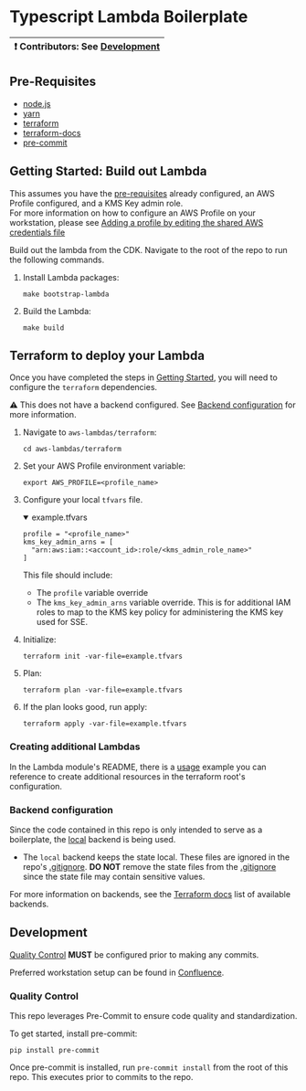 # Typescript Lambda Boilerplate

| :exclamation: **Contributors:** See [Development](#dev)  |  
|----------------------------------------------------------|

## <a id="prereqs"></a> Pre-Requisites 
- [node.js](https://nodejs.dev/download/)
- [yarn](https://classic.yarnpkg.com/lang/en/docs/install/#mac-stable)
- [terraform](https://learn.hashicorp.com/terraform/getting-started/install#installing-terraform)
- [terraform-docs](https://github.com/segmentio/terraform-docs)
- [pre-commit](https://pre-commit.com/#install)

## <a id="getting_started"></a> Getting Started: Build out Lambda 
This assumes you have the [pre-requisites](#prereqs) already configured, an AWS Profile configured, and a KMS Key admin role.  
For more information on how to configure an AWS Profile on your workstation, please see [Adding a profile by editing the shared AWS credentials file
](https://docs.aws.amazon.com/toolkit-for-visual-studio/latest/user-guide/keys-profiles-credentials.html#adding-a-profile-to-the-aws-credentials-profile-file)

Build out the lambda from the CDK. Navigate to the root of the repo to run the following commands.  

1. Install Lambda packages:  
   ```shell
   make bootstrap-lambda
   ```
2. Build the Lambda:  
   ```shell
   make build
   ```

## Terraform to deploy your Lambda
Once you have completed the steps in [Getting Started](#getting_started), you will need to configure 
the `terraform` dependencies.  

:warning: This does not have a backend configured. See [Backend configuration](#backend_config) for more information.  

1. Navigate to `aws-lambdas/terraform`:  
   ```shell
   cd aws-lambdas/terraform
   ```
2. Set your AWS Profile environment variable:
   ```shell
   export AWS_PROFILE=<profile_name>
   ```
3. Configure your local `tfvars` file.
   <details open="true">
   <summary>example.tfvars</summary>

   ```shell
   profile = "<profile_name>"
   kms_key_admin_arns = [
     "arn:aws:iam::<account_id>:role/<kms_admin_role_name>"
   ]
   ```
   
   </details>
   
   This file should include:
     * The `profile` variable override
     * The `kms_key_admin_arns` variable override. This is for additional IAM roles to map to the KMS key policy for administering the KMS key used for SSE.
4. Initialize:  
   ```shell
   terraform init -var-file=example.tfvars
   ```
5. Plan:  
   ```shell
   terraform plan -var-file=example.tfvars
   ```
6. If the plan looks good, run apply:  
   ```shell
   terraform apply -var-file=example.tfvars
   ```

### Creating additional Lambdas
In the Lambda module's README, there is a [usage](aws-lambdas/iac/terraform/lambda/README.md#usage) example you can reference to create additional resources in the 
terraform root's configuration.  

### <a id="backend_config"></a> Backend configuration  
Since the code contained in this repo is only intended to serve as a boilerplate, the [local](https://www.terraform.io/language/settings/backends/local) backend is being used.  
* The `local` backend keeps the state local. These files are ignored in the repo's [.gitignore](.gitignore). **DO NOT**
  remove the state files from the [.gitignore](.gitignore) since the state file may contain sensitive values.  

For more information on backends, see the [Terraform docs](https://www.terraform.io/language/settings/backends/configuration) list of available backends.   

## <a id="dev"></a> Development
[Quality Control](#qc) **MUST** be configured prior to making any commits.

Preferred workstation setup can be found in [Confluence](https://sourcefuse.atlassian.net/wiki/spaces/SOURCEFUSE/pages/3311075411/Dev+Machine+Setup).  
 
### <a id="qc"></a> Quality Control  
This repo leverages Pre-Commit to ensure code quality and standardization.  

To get started, install pre-commit:  
```shell
pip install pre-commit
``` 

Once pre-commit is installed, run `pre-commit install` from the root of this repo. This executes 
prior to commits to the repo.  
